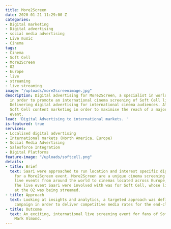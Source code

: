 ```yaml
---
title: More2Screen
date: 2020-01-21 11:29:00 Z
categories:
- Digital marketing
- Digital advertising
- social media advertising
- Live music
- Cinema
tags:
- Cinema
- Soft Cell
- More2Screen
- O2
- Europe
- live
- streaming
- live streaming
image: "/uploads/more2screenimage.jpg"
description: Digital advertising for More2Screen, a specialist in world-class events,
  in order to promote an international cinema screening of Soft Cell live at the O2.
  Delivering digital advertising for international cinema audiences. Aligning with
  Soft Cell content marketing in order to maximise the reach of a major live screening
  event.
lead: 'Digital Advertising to international markets. '
is-featured: true
services:
- Localised digital advertising
- International markets (North America, Europe)
- Social Media Advertising
- Salesforce Integration
- Digital Platforms
feature-image: "/uploads/softcell.png"
details:
- title: Brief
  text: Saari were approached to run location and interest specific digital advertising
    for a More2Screen event. More2Screen are a unique cinema screening service streaming
    live events from around the world to cinemas located across Europe, U.S and Canada.
    The live event Saari were involved with was for Soft Cell, whose live performance
    at the O2 was being streamed.
- title: Approach
  text: Looking at insights and analytics, a targeted approach was defined for the
    campaign in order to deliver competitive media rates for the end-client.
- title: Outcome
  text: An exciting, international live screening event for fans of Soft Cell and
    Mark Almond.
---
```


